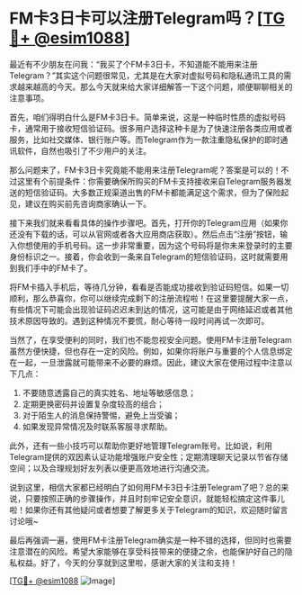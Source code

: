 # FM卡3日卡可以注册Telegram吗？[[TG💪+ @esim1088](https://t.me/s/esim1088)]

最近有不少朋友在问我：“我买了个FM卡3日卡，不知道能不能用来注册Telegram？”其实这个问题很常见，尤其是在大家对虚拟号码和隐私通讯工具的需求越来越高的今天。那么今天就来给大家详细解答一下这个问题，顺便聊聊相关的注意事项。

首先，咱们得明白什么是FM卡3日卡。简单来说，这是一种临时性质的虚拟号码卡，通常用于接收短信验证码。很多用户选择这种卡是为了快速注册各类应用或者服务，比如社交媒体、银行账户等。而Telegram作为一款注重隐私保护的即时通讯软件，自然也吸引了不少用户的关注。

那么问题来了，FM卡3日卡究竟能不能用来注册Telegram呢？答案是可以的！不过这里有个前提条件：你需要确保所购买的FM卡支持接收来自Telegram服务器发送的短信验证码。大多数正规渠道出售的FM卡都能满足这个需求，但为了保险起见，建议在购买前先咨询商家确认一下。

接下来我们就来看看具体的操作步骤吧。首先，打开你的Telegram应用（如果你还没有下载的话，可以从官网或者各大应用商店获取）。然后点击“注册”按钮，输入你想使用的手机号码。这一步非常重要，因为这个号码将是你未来登录时的主要身份标识之一。接着，你会收到一条来自Telegram的短信验证码，这时就需要用到我们手中的FM卡了。

将FM卡插入手机后，等待几分钟，看看是否能成功接收到验证码短信。如果一切顺利，那么恭喜你，你可以继续完成剩下的注册流程啦！在这里要提醒大家一点，有些情况下可能会出现验证码迟迟未到达的情况，这可能是由于网络延迟或者其他技术原因导致的。遇到这种情况不要慌，耐心等待一段时间再试一次即可。

当然了，在享受便利的同时，我们也不能忽视安全问题。使用FM卡注册Telegram虽然方便快捷，但也存在一定的风险。例如，如果你将账户与重要的个人信息绑定在一起，一旦泄露就可能带来不必要的麻烦。因此，建议大家在使用过程中注意以下几点：

1. 不要随意透露自己的真实姓名、地址等敏感信息；
2. 定期更换密码并设置复杂度较高的组合；
3. 对于陌生人的消息保持警惕，避免上当受骗；
4. 如果发现异常情况及时联系客服寻求帮助。

此外，还有一些小技巧可以帮助你更好地管理Telegram账号。比如说，利用Telegram提供的双因素认证功能增强账户安全性；定期清理聊天记录以节省存储空间；以及合理规划好友列表以便更高效地进行沟通交流。

说到这里，相信大家都已经明白了如何用FM卡3日卡注册Telegram了吧？总的来说，只要按照正确的步骤操作，并且时刻牢记安全意识，就能轻松搞定这件事儿啦！如果你还有其他疑问或者想要了解更多关于Telegram的知识，欢迎随时留言讨论哦~

最后再强调一遍，使用FM卡注册Telegram确实是一种不错的选择，但同时也需要注意潜在的风险。希望大家能够在享受科技带来的便捷之余，也能保护好自己的隐私权益。好了，今天的分享就到这里啦，感谢大家的关注和支持！

[[TG💪+ @esim1088](https://t.me/s/esim1088) ![Image](https://i.postimg.cc/4NQfJmqS/Snipaste-2025-05-13-00-14-12.png)]
